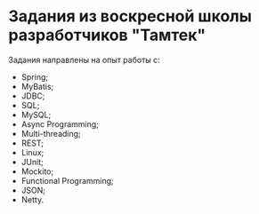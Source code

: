 # Задания из воскресной школы разработчиков "Тамтек"

Задания направлены на опыт работы с:

- Spring;
- MyBatis;
- JDBC;
- SQL;
- MySQL;
- Async Programming;
- Multi-threading;
- REST;
- Linux;
- JUnit;
- Mockito;
- Functional Programming;
- JSON;
- Netty.

